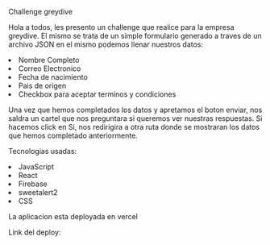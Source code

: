 Challenge greydive

Hola a todos, les presento un challenge que realice para la empresa greydive.
El mismo se trata de un simple formulario generado a traves de un archivo JSON en el mismo podemos llenar nuestros datos:

<li>Nombre Completo</li>
<li>Correo Electronico</li>
<li>Fecha de nacimiento</li>
<li>Pais de origen</li>
<li>Checkbox para aceptar terminos y condiciones</li>

Una vez que hemos completados los datos y apretamos el boton enviar, nos saldra un cartel que nos preguntara si queremos ver nuestras respuestas.
Si hacemos click en Si, nos redirigira a otra ruta donde se mostraran los datos que hemos completado anteriormente.

Tecnologias usadas:

<li>JavaScript</li>
<li>React</li>
<li>Firebase</li>
<li>sweetalert2</li>
<li>CSS</li>

La aplicacion esta deployada en vercel

Link del deploy:
